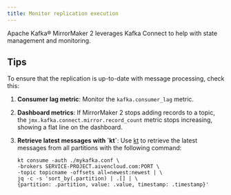 ```yaml
---
title: Monitor replication execution
---
```


Apache Kafka® MirrorMaker 2 leverages Kafka Connect to help with state management 
and monitoring.

## Tips

To ensure that the replication is up-to-date with message processing, check this:

1.  **Consumer lag metric**: Monitor the `kafka.consumer_lag` metric.

1.  **Dashboard metrics**: If MirrorMaker 2 stops adding records to a
    topic, the `jmx.kafka.connect.mirror.record_count` metric stops
    increasing, showing a flat line on the dashboard.

1.  **Retrieve latest messages with \`kt\`**: Use
    [kt](https://github.com/fgeller/kt) to retrieve the latest messages
    from all partitions with the following command:

    ```
    kt consume -auth ./mykafka.conf \
    -brokers SERVICE-PROJECT.aivencloud.com:PORT \
    -topic topicname -offsets all=newest:newest | \
    jq -c -s 'sort_by(.partition) | .[] | \
    {partition: .partition, value: .value, timestamp: .timestamp}'
    ```
